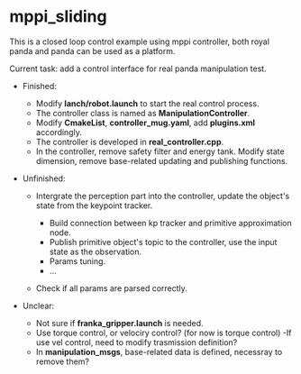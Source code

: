 # mppi_sliding

This is a closed loop control example using mppi controller, both royal panda and panda can be used as a platform. 

Current task: add a control interface for real panda manipulation test.

- Finished:
    - Modify **lanch/robot.launch** to start the real control process.
    - The controller class is named as **ManipulationController**.
    - Modify **CmakeList**, **controller_mug.yaml**, add **plugins.xml** accordingly.
    - The controller is developed in **real_controller.cpp**. 
    - In the controller, remove safety filter and energy tank. Modify state dimension, remove base-related updating and publishing functions. 

- Unfinished:
    - Intergrate the perception part into the controller, update the object's state from the keypoint tracker. 
        - Build connection between kp tracker and primitive approximation node.
        - Publish primitive object's topic to the controller, use the input state as the observation. 
        - Params tuning.
        - ...

    - Check if all params are parsed correctly.

- Unclear:
    - Not sure if **franka_gripper.launch** is needed.
    - Use torque control, or velociry control? (for now is torque control)
        -If use vel control, need to modify trasmission definition? 
    - In **manipulation_msgs**, base-related data is defined, necessray to remove them?  

